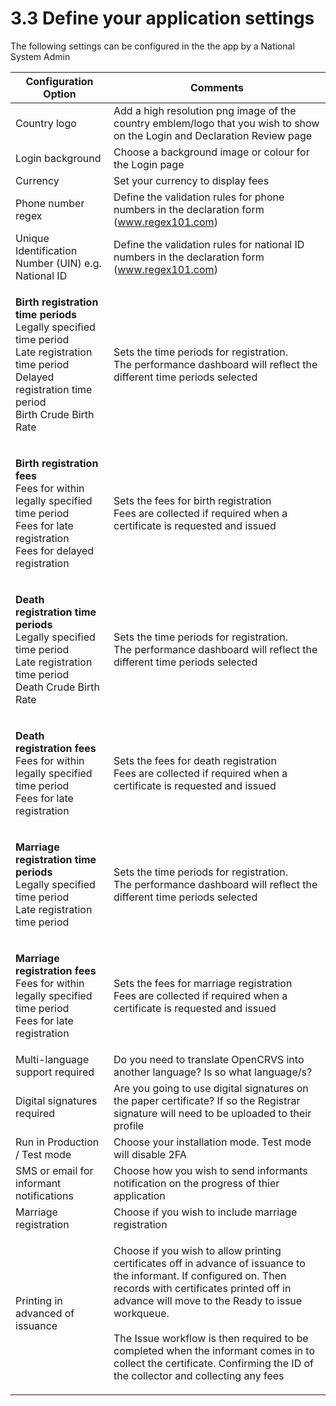 # 3.3 Define your application settings

The following settings can be configured in the the app by a National System Admin

| Configuration Option                                                                                                                                                                    | Comments                                                                                                                                                                                                                                                                                                                                                                                               |
| --------------------------------------------------------------------------------------------------------------------------------------------------------------------------------------- | ------------------------------------------------------------------------------------------------------------------------------------------------------------------------------------------------------------------------------------------------------------------------------------------------------------------------------------------------------------------------------------------------------ |
| Country logo                                                                                                                                                                            | Add a high resolution png image of the country emblem/logo that you wish to show on the Login and Declaration Review page                                                                                                                                                                                                                                                                              |
| Login background                                                                                                                                                                        | Choose a background image or colour for the Login page                                                                                                                                                                                                                                                                                                                                                 |
| Currency                                                                                                                                                                                | Set your currency to display fees                                                                                                                                                                                                                                                                                                                                                                      |
| Phone number regex                                                                                                                                                                      | Define the validation rules for phone numbers in the declaration form (www.regex101.com)                                                                                                                                                                                                                                                                                                               |
| Unique Identification Number (UIN) e.g. National ID                                                                                                                                     | Define the validation rules for national ID numbers in the declaration form (www.regex101.com)                                                                                                                                                                                                                                                                                                         |
| <p><strong>Birth registration time periods</strong><br>Legally specified time period<br>Late registration time period<br>Delayed registration time period<br>Birth Crude Birth Rate</p> | <p>Sets the time periods for registration.<br>The performance dashboard will reflect the different time periods selected</p>                                                                                                                                                                                                                                                                           |
| <p><strong>Birth registration fees</strong><br>Fees for within legally specified time period<br>Fees for late registration<br>Fees for delayed registration</p>                         | <p>Sets the fees for birth registration<br>Fees are collected if required when a certificate is requested and issued</p>                                                                                                                                                                                                                                                                               |
| <p><strong>Death registration time periods</strong><br>Legally specified time period<br>Late registration time period<br>Death Crude Birth Rate</p>                                     | <p>Sets the time periods for registration.<br>The performance dashboard will reflect the different time periods selected</p>                                                                                                                                                                                                                                                                           |
| <p><strong>Death registration fees</strong><br>Fees for within legally specified time period<br>Fees for late registration</p>                                                          | <p>Sets the fees for death registration<br>Fees are collected if required when a certificate is requested and issued</p>                                                                                                                                                                                                                                                                               |
| <p><strong>Marriage registration time periods</strong><br>Legally specified time period<br>Late registration time period</p>                                                            | <p>Sets the time periods for registration.<br>The performance dashboard will reflect the different time periods selected</p>                                                                                                                                                                                                                                                                           |
| <p><strong>Marriage registration fees</strong><br>Fees for within legally specified time period<br>Fees for late registration</p>                                                       | <p>Sets the fees for marriage registration<br>Fees are collected if required when a certificate is requested and issued</p>                                                                                                                                                                                                                                                                            |
| Multi-language support required                                                                                                                                                         | Do you need to translate OpenCRVS into another language? Is so what language/s?                                                                                                                                                                                                                                                                                                                        |
| Digital signatures required                                                                                                                                                             | Are you going to use digital signatures on the paper certificate? If so the Registrar signature will need to be uploaded to their profile                                                                                                                                                                                                                                                              |
| Run in Production / Test mode                                                                                                                                                           | Choose your installation mode. Test mode will disable 2FA                                                                                                                                                                                                                                                                                                                                              |
| SMS or email for informant notifications                                                                                                                                                | Choose how you wish to send informants notification on the progress of thier application                                                                                                                                                                                                                                                                                                               |
| Marriage registration                                                                                                                                                                   | Choose if you wish to include marriage registration                                                                                                                                                                                                                                                                                                                                                    |
| Printing in advanced of issuance                                                                                                                                                        | <p>Choose if you wish to allow printing certificates off in advance of issuance to the informant. If configured on. Then records with certificates printed off in advance will move to the Ready to issue workqueue.<br><br>The Issue workflow is then required to be completed when the informant comes in to collect the certificate. Confirming the ID of the collector and collecting any fees</p> |
